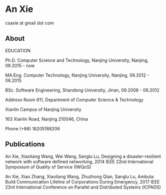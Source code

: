 # An Xie
csaxie at gmail dot com

## About

EDUCATION

Ph.D. Computer Science and Technology, Nanjing University, Nanjing, 09.2015 - now

MA.Eng. Computer Technology, Nanjing University, Nanjing, 09.2012 - 06.2015

BSc. Software Engineering, Shandong University, Jinan, 09.2008 - 06.2012

Address Room 611, Department of Computer Science & Technology

Xianlin Campus of Nanjing University

163 Xianlin Road, Nanjing 210046, China

Phone (+86) 18205188206



## Publications
An Xie, Xiaoliang Wang, Wei Wang, Sanglu Lu, Designing a disaster-resilient network with software defined networking, 2014 IEEE 22nd International Symposium of Quality of Service (IWQoS)

An Xie, Xiao Zhang, Xiaoliang Wang, Zhuzhong Qian, Sanglu Lu, Ambula: Build Communication Lifeline of Corporations During Emergency, 2017 IEEE 23rd International Conference on Parallel and Distributed Systems (ICPADS)

